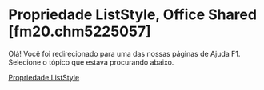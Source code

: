 
# Propriedade ListStyle, Office Shared [fm20.chm5225057]

Olá! Você foi redirecionado para uma das nossas páginas de Ajuda F1. Selecione o tópico que estava procurando abaixo.

[Propriedade ListStyle](http://msdn.microsoft.com/library/b07cb0d3-7782-7fe4-dea2-9cfddebf3096%28Office.15%29.aspx)
